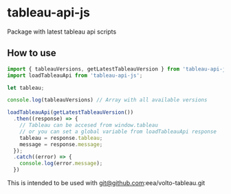 # tableau-api-js
Package with latest tableau api scripts

## How to use

```javascript
import { tableauVersions, getLatestTableauVersion } from 'tableau-api-js';
import loadTableauApi from 'tableau-api-js';

let tableau;

console.log(tableauVersions) // Array with all available versions

loadTableauApi(getLatestTableauVersion())
  .then((response) => {
    // Tableau can be accesed from window.tableau
    // or you can set a global variable from loadTableauApi response
    tableau = response.tableau;
    message = response.message;
  });
  .catch((error) => {
    console.log(error.message);
  })
```

This is intended to be used with git@github.com:eea/volto-tableau.git
